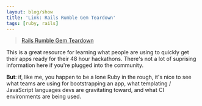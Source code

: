 ```yaml
---
layout: blog/show
title: 'Link: Rails Rumble Gem Teardown'
tags: [ruby, rails]
---
```

> [Rails Rumble Gem Teardown](https://www.dwellable.com/blog/Rails-Rumble-Gem-Teardown)

This is a great resource for learning what people are using to quickly get their apps ready for their 48 hour hackathons. There's not a lot of suprising information here if you're plugged into the community.

**But**: if, like me, you happen to be a lone Ruby in the rough, it's nice to see what teams are using for bootstrapping an app, what templating / JavaScript languages devs are gravitating toward, and what CI environments are being used.
